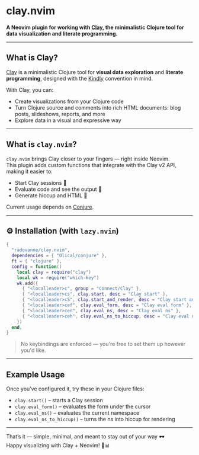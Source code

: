#  clay.nvim

**A Neovim plugin for working with [Clay](https://github.com/scicloj/clay), the minimalistic Clojure tool for data visualization and literate programming.**

---

##  What is Clay?

[Clay](https://github.com/scicloj/clay) is a minimalistic Clojure tool for **visual data exploration** and **literate programming**, designed with the [Kindly](https://scicloj.github.io/docs/kindly/) convention in mind.

With Clay, you can:
-  Create visualizations from your Clojure code  
-  Turn Clojure source and comments into rich HTML documents: blog posts, slideshows, reports, and more  
-  Explore data in a visual and expressive way

---

##  What is `clay.nvim`?

`clay.nvim` brings Clay closer to your fingers — right inside Neovim.  
This plugin adds custom functions that integrate with the Clay v2 API, making it easier to:

- Start Clay sessions 🔌  
- Evaluate code and see the output 🔁  
- Generate hiccup and HTML 📄  

Current usage depends on [Conjure](https://github.com/Olical/conjure).

---

## ⚙️ Installation (with `lazy.nvim`)

```lua
{
  "radovanne/clay.nvim",
  dependencies = { "Olical/conjure" },
  ft = { "clojure" },
  config = function()
    local clay = require("clay")
    local wk = require("which-key")
    wk.add({
      { "<localleader>c", group = "Connect/Clay" },
      { "<localleader>cs", clay.start, desc = "Clay start" },
      { "<localleader>cS", clay.start_and_render, desc = "Clay start and render" },
      { "<localleader>cef", clay.eval_form, desc = "Clay eval form" },
      { "<localleader>cen", clay.eval_ns, desc = "Clay eval ns" },
      { "<localleader>ceh", clay.eval_ns_to_hiccup, desc = "Clay eval ns to hiccup" },
    })
  end,
}
```

>  No keybindings are enforced — you're free to set them up however you'd like.

---

##  Example Usage

Once you’ve configured it, try these in your Clojure files:

- `clay.start()` – starts a Clay session  
- `clay.eval_form()` – evaluates the form under the cursor  
- `clay.eval_ns()` – evaluates the current namespace  
- `clay.eval_ns_to_hiccup()` – turns the ns into hiccup for rendering

---

That’s it — simple, minimal, and meant to stay out of your way 🕶️  
Happy visualizing with Clay + Neovim! 🧠📊
